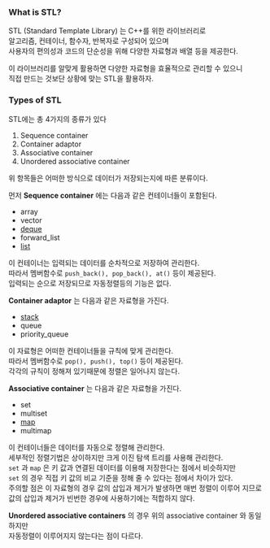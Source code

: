### What is STL?  

STL (Standard Template Library) 는 C++를 위한 라이브러리로  
알고리즘, 컨테이너, 함수자, 반복자로 구성되어 있으며  
사용자의 편의성과 코드의 단순성을 위해 다양한 자료형과 배열 등을 제공한다.  

이 라이브러리를 알맞게 활용하면 다양한 자료형을 효율적으로 관리할 수 있으니  
직접 만드는 것보단 상황에 맞는 STL을 활용하자.  

### Types of STL  

STL에는 총 4가지의 종류가 있다
1. Sequence container  
2. Container adaptor  
3. Associative container  
4. Unordered associative container  

위 항목들은 어떠한 방식으로 데이터가 저장되는지에 따른 분류이다.  

먼저 **Sequence container** 에는 다음과 같은 컨테이너들이 포함된다.  
- array  
- vector  
- [deque](https://github.com/denmark111/TIL/blob/master/C%2B%2B/STL/deque.md)  
- forward_list  
- [list](https://github.com/denmark111/TIL/blob/master/C%2B%2B/STL/list.md)  

이 컨테이너는 입력되는 데이터를 순차적으로 저장하여 관리한다.  
따라서 멤버함수로 `push_back(), pop_back(), at()` 등이 제공된다.  
입력되는 순으로 저장되므로 자동정렬등의 기능은 없다.  

**Container adaptor** 는 다음과 같은 자료형을 가진다.  
- [stack](https://github.com/denmark111/TIL/blob/master/C%2B%2B/STL/stack.md)  
- queue  
- priority_queue  

이 자료형은 어떠한 컨테이너들을 규칙에 맞게 관리한다.  
따라서 멤버함수로 `pop(), push(), top()` 등이 제공된다.  
각각의 규칙이 정해져 있기때문에 정렬은 일어나지 않는다.  

**Associative container** 는 다음과 같은 자료형을 가진다.  
- set  
- multiset  
- [map](https://github.com/denmark111/TIL/blob/master/C%2B%2B/STL/map.md)  
- multimap  

이 컨테이너들은 데이터를 자동으로 정렬해 관리한다.  
세부적인 정렬기법은 상이하지만 크게 이진 탐색 트리를 사용해 관리한다.   
`set` 과 `map` 은 키 값과 연결된 데이터를 이용해 저장한다는 점에서 비슷하지만     
`set` 의 경우 직접 키 값의 비교 기준을 정해 줄 수 있다는 점에서 차이가 있다.  
주의할 점은 이 자료형의 경우 값의 삽입과 제거가 발생하면 매번 정렬이 이루어 지므로  
값의 삽입과 제거가 빈번한 경우에 사용하기에는 적합하지 않다.  

**Unordered associative containers** 의 경우 위의 associative container 와 동일하지만  
자동정렬이 이루어지지 않는다는 점이 다르다.   